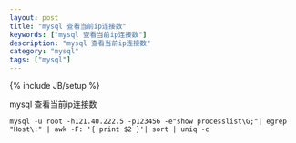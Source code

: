 ```yaml
---
layout: post
title: "mysql 查看当前ip连接数"
keywords: ["mysql 查看当前ip连接数"]
description: "mysql 查看当前ip连接数"
category: "mysql"
tags: ["mysql"]
---
```

{% include JB/setup %} 


mysql 查看当前ip连接数

```
mysql -u root -h121.40.222.5 -p123456 -e"show processlist\G;"| egrep "Host\:" | awk -F: '{ print $2 }'| sort | uniq -c 
```